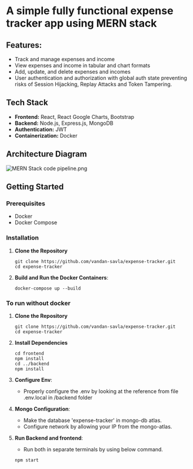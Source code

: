# A simple fully functional expense tracker app using MERN stack

## Features:
- Track and manage expenses and income
- View expenses and income in tabular and chart formats
- Add, update, and delete expenses and incomes
- User authentication and authorization with global auth state preventing risks of Session Hijacking, Replay Attacks and Token Tampering.

## Tech Stack

- **Frontend:** React, React Google Charts, Bootstrap
- **Backend:** Node.js, Express.js, MongoDB
- **Authentication:** JWT
- **Containerization:** Docker

## Architecture Diagram
  ![MERN Stack code pipeline.png](pipeline.png)

## Getting Started

  ### Prerequisites
  
  - Docker
  - Docker Compose
  
  ### Installation
  
  1. **Clone the Repository**
  
     ```
     git clone https://github.com/vandan-savla/expense-tracker.git
     cd expense-tracker
     ```
  2. **Build and Run the Docker Containers**:
     
       ```
      docker-compose up --build
       ```
  ### To run without docker
  1. **Clone the Repository**
  
     ```
     git clone https://github.com/vandan-savla/expense-tracker.git
     cd expense-tracker
     ```
  2. **Install Dependencies**
     
     ```
     cd frontend
     npm install
     cd ../backend
     npm install
     
     ```
  3. **Configure Env**:
     - Properly configure the .env by looking at the reference from file .env.local in /backend folder
       
  4. **Mongo Configuration**:
     
     - Make the database 'expense-tracker' in mongo-db atlas.
     - Configure network by allowing your IP from the mongo-atlas.
       
  5. **Run Backend and frontend**:
     - Run both in separate terminals by using below command.
     ```
     npm start
     ```
